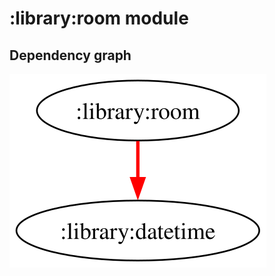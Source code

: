 # :library:room module
## Dependency graph
![Dependency graph](../../docs/images/graphs/dep_graph_library_room.svg)
